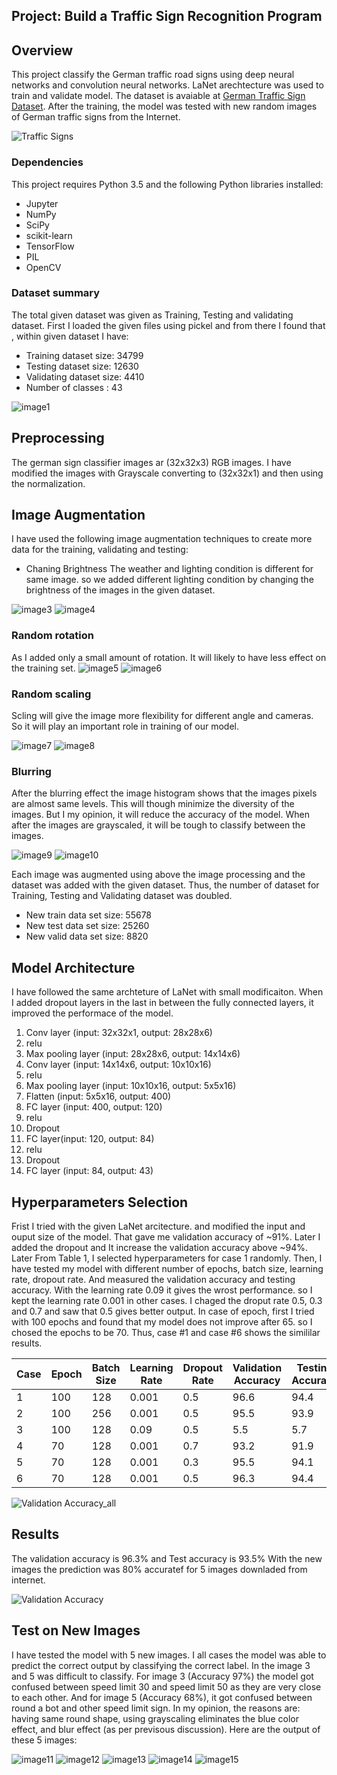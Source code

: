 ## Project: Build a Traffic Sign Recognition Program

Overview
---
This project classify the German traffic road signs using deep neural networks and convolution neural networks. LaNet arechtecture was used to train and validate model. The dataset is avaiable at [German Traffic Sign Dataset](http://benchmark.ini.rub.de/?section=gtsrb&subsection=dataset). After the training, the model was tested with new random images of German traffic signs from the Internet.

![Traffic Signs](1.png)



### Dependencies
This project requires Python 3.5 and the following Python libraries installed:

* Jupyter
* NumPy
* SciPy
* scikit-learn
* TensorFlow
* PIL
* OpenCV

### Dataset summary
The total given dataset was given as Training, Testing and validating dataset. First I loaded the given files using pickel and from there I found that , within given dataset I have: 
* Training dataset size: 34799
* Testing dataset size: 12630
* Validating dataset size: 4410
* Number of classes : 43

![image1](number_of_given_example.png)

Preprocessing
---
The german sign classifier images ar (32x32x3) RGB images. I have modified the images with Grayscale converting to (32x32x1) and then using the normalization.


Image Augmentation
---
I have used the following image augmentation techniques to create more data for the training, validating and testing:
* Chaning Brightness
  The weather and lighting condition is different for same image. so we added different lighting condition by changing the brightness of the  images in the given dataset.
  
![image3](brightness1.png)
![image4](brightness.png)
### Random rotation

As I added only a small amount of rotation. It will likely to have less effect on the training set.
![image5](rotation1.png)
![image6](rotation2.png)
### Random scaling

Scling will give the image more flexibility for different angle and cameras. So it will play an important role in training of our model.

![image7](scale1.png)
![image8](scale2.png)
### Blurring

After the blurring effect the image histogram shows that the images pixels are almost same levels. This will though minimize the diversity of the images. But I my opinion, it will reduce the accuracy of the model. When after the images are grayscaled, it will be tough to classify between the images. 

![image9](blur1.png)
![image10](blur2.png)

Each image was augmented using above the image processing and the dataset was added with the given dataset. Thus, the number of dataset for Training, Testing and Validating dataset was doubled. 
* New train data set size: 55678
* New test data set size: 25260
* New valid data set size: 8820

Model Architecture
---
I have followed the same archteture of LaNet with small modificaiton. When I added dropout layers in the last in between the fully connected layers, it improved the performace of the model. 

1. Conv layer (input: 32x32x1, output: 28x28x6)
2. relu
3. Max pooling layer (input: 28x28x6, output: 14x14x6)
4. Conv layer (input: 14x14x6, output: 10x10x16)
5. relu
6. Max pooling layer (input: 10x10x16, output: 5x5x16)
7. Flatten (input: 5x5x16, output: 400)
8. FC layer (input: 400, output: 120)
9. relu
10. Dropout
11. FC layer(input: 120, output: 84)
12. relu
13. Dropout
14. FC layer (input: 84, output: 43)

Hyperparameters Selection
---
Frist I tried with the given LaNet arcitecture. and modified the input and ouput size of the model. That gave me validation accuracy of ~91%. Later I added the dropout and It increase the validation accuracy above ~94%. Later From Table 1, I selected hyperparameters for case 1 randomly. Then, I have tested my model with different number of epochs, batch size, learning rate, dropout rate. And measured the validation accuracy and testing accuracy. With the learning rate 0.09 it gives the wrost performance. so I kept the learning rate 0.001 in other cases. I chaged the droput rate 0.5, 0.3 and 0.7 and saw that 0.5 gives better output. In case of epoch, first I tried with 100 epochs and found that my model does not improve after 65. so I chosed the epochs to be 70. Thus, case #1 and case #6 shows the simililar results. 

   Case | Epoch | Batch Size | Learning Rate | Dropout Rate | Validation Accuracy | Testing Accuracy |
  -------------  | -------------| -------------| -------------| -------------| -------------| -------------|
  1  | 100   | 128        | 0.001         | 0.5          | 96.6               | 94.4|
  2  | 100   | 256        | 0.001         | 0.5          | 95.5               | 93.9|
  3  | 100   | 128        | 0.09          | 0.5          | 5.5                | 5.7 |
  4  | 70    | 128        | 0.001         | 0.7          | 93.2               | 91.9|
  5  | 70    | 128        | 0.001         | 0.3          | 95.5               | 94.1|
  6  | 70    | 128        | 0.001         | 0.5          | 96.3               | 94.4|


![Validation Accuracy_all](all_result.png)

Results
---
The validation accuracy is 96.3% and Test accuracy is 93.5%
With the new images the prediction was 80% accuratef for 5 images downladed from internet.


![Validation Accuracy](validation_accuracy.png)


Test on New Images
---
I have tested the model with 5 new images. I all cases the model was able to predict the correct output by classifying the correct label. In the image 3 and 5 was difficult to classify. For image 3 (Accuracy 97%) the model got confused between speed limit 30 and speed limit 50 as they are very close to each other. And for image 5 (Accuracy 68%), it got confused between round a bot and other speed limit sign. In my opinion, the reasons are: having same round shape, using grayscaling eliminates the blue color effect, and blur effect (as per previsous discussion). Here are the output of these 5 images:

![image11](new_image1.png)
![image12](new_image2.png)
![image13](new_imag3.png)
![image14](new_image4.png)
![image15](new_image5.png)
